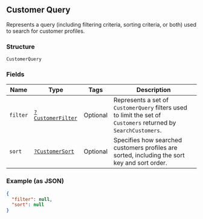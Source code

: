 ## Customer Query

Represents a query (including filtering criteria, sorting criteria, or both) used to search
for customer profiles.

### Structure

`CustomerQuery`

### Fields

| Name | Type | Tags | Description |
|  --- | --- | --- | --- |
| `filter` | [`?CustomerFilter`](/doc/models/customer-filter.md) | Optional | Represents a set of `CustomerQuery` filters used to limit the set of<br>`Customers` returned by `SearchCustomers`. |
| `sort` | [`?CustomerSort`](/doc/models/customer-sort.md) | Optional | Specifies how searched customers profiles are sorted, including the sort key and sort order. |

### Example (as JSON)

```json
{
  "filter": null,
  "sort": null
}
```

